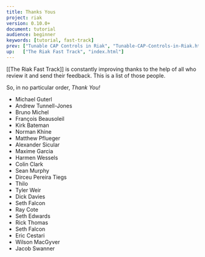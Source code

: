 ```yaml
---
title: Thanks Yous
project: riak
version: 0.10.0+
document: tutorial
audience: beginner
keywords: [tutorial, fast-track]
prev: ["Tunable CAP Controls in Riak", "Tunable-CAP-Controls-in-Riak.html"]
up:   ["The Riak Fast Track", "index.html"]
---
```


[[The Riak Fast Track]] is constantly improving thanks to the help of all who review it and send their feedback. This is a list of those people.

So, in no particular order, *Thank You!*

* Michael Guterl
* Andrew Tunnell-Jones
* Bruno Michel
* François Beausoleil
* Kirk Bateman
* Norman Khine
* Matthew Pflueger
* Alexander Sicular
* Maxime Garcia
* Harmen Wessels
* Colin Clark
* Sean Murphy
* Dirceu Pereira Tiegs
* Thilo
* Tyler Weir
* Dick Davies
* Seth Falcon
* Ray Cote
* Seth Edwards
* Rick Thomas
* Seth Falcon
* Eric Cestari
* Wilson MacGyver
* Jacob Swanner
